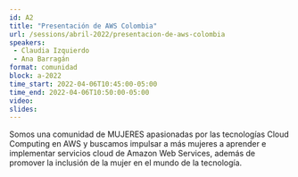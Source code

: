 ```yaml
---
id: A2
title: "Presentación de AWS Colombia"
url: /sessions/abril-2022/presentacion-de-aws-colombia
speakers:
 - Claudia Izquierdo
 - Ana Barragán
format: comunidad
block: a-2022
time_start: 2022-04-06T10:45:00-05:00
time_end: 2022-04-06T10:50:00-05:00
video:
slides:
---
```


Somos una comunidad de MUJERES apasionadas por las tecnologías Cloud Computing en AWS y buscamos impulsar a más mujeres a aprender e implementar servicios cloud de Amazon Web Services, además de promover la inclusión de la mujer en el mundo de la tecnología.